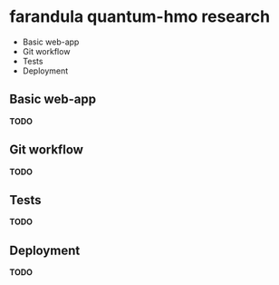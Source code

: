# farandula quantum-hmo research

- Basic web-app
- Git workflow
- Tests
- Deployment

## Basic web-app

**TODO**

## Git workflow

**TODO**

## Tests

**TODO**

## Deployment

**TODO**
